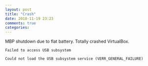 ```yaml
---
layout: post
title: "Crash"
date: 2010-11-19 23:23
comments: true
categories: 
---
```


MBP shutdown due to flat battery. Totally crashed VirtualBox.


```Failed to access USB subsystem```


```Could not load the USB subsystem service (VERR_GENERAL_FAILURE)```

